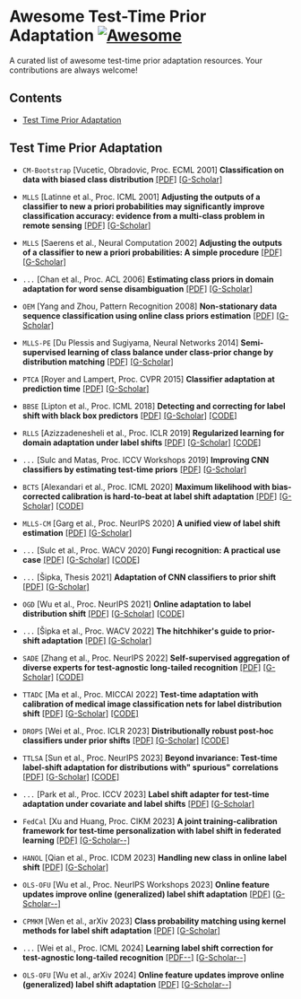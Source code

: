 # Awesome Test-Time Prior Adaptation [![Awesome](https://awesome.re/badge.svg)](https://awesome.re)

A curated list of awesome test-time prior adaptation resources. Your contributions are always welcome!

## Contents
- [Test Time Prior Adaptation](#Test-Time-Prior-Adaptation)

## Test Time Prior Adaptation
- `CM-Bootstrap` [Vucetic, Obradovic, Proc. ECML 2001] **Classification on data with biased class distribution** [[PDF]](https://link.springer.com/chapter/10.1007/3-540-44795-4_45) [[G-Scholar]](https://scholar.google.com/scholar?cluster=16694289489916650939&hl=en)

- `MLLS` [Latinne et al., Proc. ICML 2001] **Adjusting the outputs of a classifier to new a priori probabilities may significantly improve classification accuracy: evidence from a multi-class problem in remote sensing** [[PDF]](https://citeseerx.ist.psu.edu/document?repid=rep1&type=pdf&doi=34da616d9a2d89145c50014daf126c92dea7ae05) [[G-Scholar]](https://scholar.google.com/scholar?cluster=15362966087001589057&hl=en)

- `MLLS` [Saerens et al., Neural Computation 2002] **Adjusting the outputs of a classifier to new a priori probabilities: A simple procedure** [[PDF]](https://ieeexplore.ieee.org/abstract/document/6789744) [[G-Scholar]](https://scholar.google.com/scholar?cluster=13747799046419401124&hl=en)

- `...` [Chan et al., Proc. ACL 2006] **Estimating class priors in domain adaptation for word sense disambiguation** [[PDF]](https://aclanthology.org/P06-1012.pdf) [[G-Scholar]](https://scholar.google.com/scholar?cluster=8732221711619958103&hl=en)

- `OEM` [Yang and Zhou, Pattern Recognition 2008] **Non-stationary data sequence classification using online class priors estimation** [[PDF]](https://www.sciencedirect.com/science/article/pii/S0031320308000691) [[G-Scholar]](https://scholar.google.com/scholar?cluster=17949957392713824727&hl=en)

- `MLLS-PE` [Du Plessis and Sugiyama, Neural Networks 2014] **Semi-supervised learning of class balance under class-prior change by distribution matching** [[PDF]](https://www.sciencedirect.com/science/article/pii/S0893608013002748) [[G-Scholar]](https://scholar.google.com/scholar?cluster=9449747312939146788&hl=en)

- `PTCA` [Royer and Lampert, Proc. CVPR 2015] **Classifier adaptation at prediction time** [[PDF]](http://openaccess.thecvf.com/content_cvpr_2015/html/Royer_Classifier_Adaptation_at_2015_CVPR_paper.html) [[G-Scholar]](https://scholar.google.com/scholar?cluster=5667534848448966772&hl=en)

- `BBSE` [Lipton et al., Proc. ICML 2018] **Detecting and correcting for label shift with black box predictors** [[PDF]](https://proceedings.mlr.press/v80/lipton18a.html) [[G-Scholar]](https://scholar.google.com/scholar?cluster=11186647129267032175&hl=en) [[CODE]](https://github.com/zackchase/label_shift)

- `RLLS` [Azizzadenesheli et al., Proc. ICLR 2019] **Regularized learning for domain adaptation under label shifts** [[PDF]](https://openreview.net/forum?id=rJl0r3R9KX) [[G-Scholar]](https://scholar.google.com/scholar?cluster=9783659999001427739&hl=en) [[CODE]](https://github.com/Angie-Liu/labelshift)

- `...` [Sulc and Matas, Proc. ICCV Workshops 2019] **Improving CNN classifiers by estimating test-time priors** [[PDF]](http://openaccess.thecvf.com/content_ICCVW_2019/html/TASK-CV/Sulc_Improving_CNN_Classifiers_by_Estimating_Test-Time_Priors_ICCVW_2019_paper.html) [[G-Scholar]](https://scholar.google.com/scholar?cluster=6481820869363471798&hl=en)

- `BCTS` [Alexandari et al., Proc. ICML 2020] **Maximum likelihood with bias-corrected calibration is hard-to-beat at label shift adaptation** [[PDF]](http://proceedings.mlr.press/v119/alexandari20a.html) [[G-Scholar]](https://scholar.google.com/scholar?cluster=13358965669427204689&hl=en) [[CODE]](https://github.com/kundajelab/labelshiftexperiments)

- `MLLS-CM` [Garg et al., Proc. NeurIPS 2020] **A unified view of label shift estimation** [[PDF]](https://proceedings.neurips.cc/paper/2020/hash/219e052492f4008818b8adb6366c7ed6-Abstract.html) [[G-Scholar]](https://scholar.google.com/scholar?cluster=4011448638406556104&hl=en)

- `...` [Sulc et al., Proc. WACV 2020] **Fungi recognition: A practical use case** [[PDF]](https://openaccess.thecvf.com/content_WACV_2020/html/Sulc_Fungi_Recognition_A_Practical_Use_Case_WACV_2020_paper.html) [[G-Scholar]](https://scholar.google.com/scholar?cluster=3832232065045538195&hl=en) [[CODE]](https://github.com/sulc/fungi-recognition)

- `...` [Šipka, Thesis 2021] **Adaptation of CNN classifiers to prior shift** [[PDF]](https://www.academia.edu/download/79399428/F3-DP-2021-Sipka-Tomas-Diploma_thesis.pdf) [[G-Scholar]](https://scholar.google.com/scholar?cluster=17951281919983908413&hl=en)

- `OGD` [Wu et al., Proc. NeurIPS 2021] **Online adaptation to label distribution shift** [[PDF]](https://proceedings.neurips.cc/paper/2021/hash/5e6bd7a6970cd4325e587f02667f7f73-Abstract.html) [[G-Scholar]](https://scholar.google.com/scholar?cluster=1753588004233914674&hl=en) [[CODE]](https://github.com/wrh14/online_adaption_to_label_distribution_shift)

- `...` [Šipka et al., Proc. WACV 2022] **The hitchhiker's guide to prior-shift adaptation** [[PDF]](http://openaccess.thecvf.com/content/WACV2022/html/Sipka_The_Hitchhikers_Guide_to_Prior-Shift_Adaptation_WACV_2022_paper.html) [[G-Scholar]](https://scholar.google.com/scholar?cluster=17936670814133771054&hl=en) 

- `SADE` [Zhang et al., Proc. NeurIPS 2022] **Self-supervised aggregation of diverse experts for test-agnostic long-tailed recognition** [[PDF]](https://openreview.net/forum?id=m7CmxlpHTiu) [[G-Scholar]](https://scholar.google.com/scholar?cluster=16295847624184830192&hl=en) [[CODE]](https://github.com/vanint/sade-agnosticlt)

- `TTADC` [Ma et al., Proc. MICCAI 2022] **Test-time adaptation with calibration of medical image classification nets for label distribution shift** [[PDF]](https://arxiv.org/abs/2207.00769) [[G-Scholar]](https://scholar.google.com/scholar?cluster=7982883573733677737&hl=en) [[CODE]](https://github.com/med-air/TTADC)

- `DROPS` [Wei et al., Proc. ICLR 2023] **Distributionally robust post-hoc classifiers under prior shifts** [[PDF]](https://arxiv.org/abs/2309.08825) [[G-Scholar]](https://scholar.google.com/scholar?cluster=10995720941474911018&hl=en) [[CODE]](https://github.com/weijiaheng/Drops)

- `TTLSA` [Sun et al., Proc. NeurIPS 2023] **Beyond invariance: Test-time label-shift adaptation for distributions with" spurious" correlations** [[PDF]](https://arxiv.org/abs/2211.15646) [[G-Scholar]](https://scholar.google.com/scholar?cluster=8297779371205142813&hl=en) [[CODE]](https://github.com/nalzok/test-time-label-shift)

- `...` [Park et al., Proc. ICCV 2023] **Label shift adapter for test-time adaptation under covariate and label shifts** [[PDF]](https://arxiv.org/abs/2308.08810) [[G-Scholar]](https://scholar.google.com/scholar?cluster=6476921383522013928&hl=en)

- `FedCal` [Xu and Huang, Proc. CIKM 2023] **A joint training-calibration framework for test-time personalization with label shift in federated learning** [[PDF]](https://dl.acm.org/doi/abs/10.1145/3583780.3615173) [[G-Scholar--]]()

- `HANOL` [Qian et al., Proc. ICDM 2023] **Handling new class in online label shift** [[PDF]](https://www.lamda.nju.edu.cn/qianyy/paper/ICDM23_NOLS.pdf) [[G-Scholar]](https://scholar.google.com/scholar?cluster=17197916004384917829&hl=en)

- `OLS-OFU` [Wu et al., Proc. NeurIPS Workshops 2023] **Online feature updates improve online (generalized) label shift adaptation** [[PDF]](https://sslneurips23.github.io/paper_pdfs/paper_54.pdf) [[G-Scholar--]]()

- `CPMKM` [Wen et al., arXiv 2023] **Class probability matching using kernel methods for
label shift adaptation** [[PDF]](https://arxiv.org/abs/2312.07282) [[G-Scholar]](https://scholar.google.com/scholar?cluster=11916720703831072905&hl=en)

- `...` [Wei et al., Proc. ICML 2024] **Learning label shift correction for test-agnostic long-tailed recognition** [[PDF--]](https://icml.cc/virtual/2024/poster/34403) [[G-Scholar--]]()

- `OLS-OFU` [Wu et al., arXiv 2024] **Online feature updates improve online (generalized) label shift adaptation** [[PDF]](https://arxiv.org/abs/2402.03545) [[G-Scholar--]]()